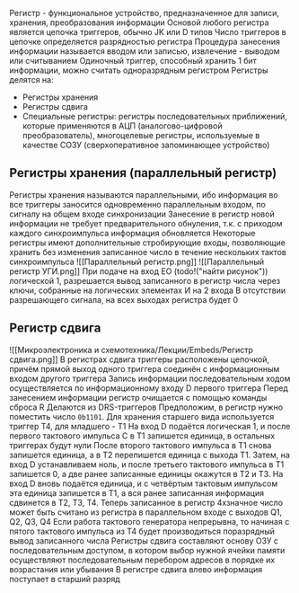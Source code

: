 Регистр - функциональное устройство, предназначенное для записи, хранения, преобразования информации
Основой любого регистра является цепочка триггеров, обычно JK или D типов
Число триггеров в цепочке определяется разрядностью регистра
Процедура занесения информации называется вводом или записью, извлечение - выводом или считыванием
Одиночный триггер, способный хранить 1 бит информации, можно считать одноразрядным регистром
Регистры делятся на:
- Регистры хранения
- Регистры сдвига
- Специальные регистры: регистры последовательных приближений, которые применяются в АЦП (аналогово-цифровой преобразователь), многоцелевые регистры, используемые в качестве СОЗУ (сверхоперативное запоминающее устройство)
## Регистры хранения (параллельный регистр)
Регистры хранения называются параллельными, ибо информация во все триггеры заносится одновременно параллельным входом, по сигналу на общем входе синхронизации
Занесение в регистр новой информации не требует предварительного обнуления, т.к. с приходом каждого синхроимпульса информация обновляется
Некоторые регистры имеют дополнительные стробирующие входы, позволяющие хранить без изменения записанное число в течение нескольких тактов синхроимпульса
![[Параллельный регистр.png]]
![[Параллельный регистр УГИ.png]]
При подаче на вход EO (todo!("найти рисунок")) логической 1, разрешается вывод записанного в регистр числа через ключи, собранные на логических элементах И на 2 входа
В отсутствии разрешающего сигнала, на всех выходах регистра будет 0
## Регистр сдвига
![[Микроэлектроника и схемотехника/Лекции/Embeds/Регистр сдвига.png]]
В регистрах сдвига триггеры расположены цепочкой, причём прямой выход одного триггера соединён с информационным входом другого триггера
Запись информации последовательным ходом осуществляется по информационному входу D первого триггера
Перед занесением информации регистр очищается с помощью команды сброса R
Делаются из DRS-триггеров
Предположим, в регистр нужно поместить число `0b1101`. Для хранения старшего вида используется триггер Т4, для младшего - Т1
На вход D подаётся логическая 1, и после первого тактового импульса C в Т1 запишется единица, в остальных триггерах будут нули
После второго тактового импульса в Т1 снова запишется единица, а в Т2 перепишется единица с выхода Т1. Затем, на вход D устанавливаем ноль, и после третьего тактового импульса в Т1 запишется 0, а две ранее записанные единицы окажутся в Т2 и Т3. На вход D вновь подаётся единица, и с четвёртым тактовым импульсом эта единица запишется в Т1, а вся ранее записанная информация сдвинется в Т2, Т3, Т4.
Теперь записанное в регистр 4хзначное число может быть считано из регистра в параллельном входе с выходов Q1, Q2, Q3, Q4
Если работа тактового генератора непрерывна, то начиная с пятого тактового импульса из Т4 будет производиться поразрядный вывод записанного числа
Регистры сдвига составляют основу ОЗУ с последовательным доступом, в котором выбор нужной ячейки памяти осуществляют последовательным перебором адресов в порядке их возрастания или убывания
В регистре сдвига влево информация поступает в старший разряд